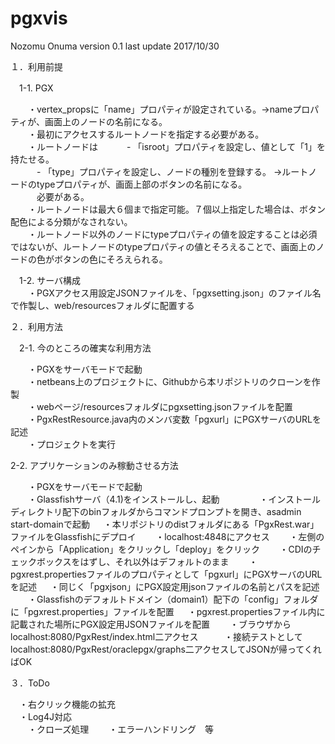 # pgxvis

Nozomu Onuma 
version 0.1 
last update 2017/10/30

１．利用前提 

　1-1. PGX

　　・vertex_propsに「name」プロパティが設定されている。->nameプロパティが、画面上のノードの名前になる。    
　　・最初にアクセスするルートノードを指定する必要がある。    
　　・ルートノードは
　　　- 「isroot」プロパティを設定し、値として「1」を持たせる。      
　　　- 「type」プロパティを設定し、ノードの種別を登録する。 ->ルートノードのtypeプロパティが、画面上部のボタンの名前になる。      
　　　必要がある。    
　　・ルートノードは最大６個まで指定可能。７個以上指定した場合は、ボタン配色による分類がなされない。    
　　・ルートノード以外のノードにtypeプロパティの値を設定することは必須ではないが、ルートノードのtypeプロパティの値とそろえることで、画面上のノードの色がボタンの色にそろえられる。 　

　1-2. サーバ構成    
　　・PGXアクセス用設定JSONファイルを、「pgxsetting.json」のファイル名で作製し、web/resourcesフォルダに配置する

２．利用方法 
    
　2-1. 今のところの確実な利用方法  

　　・PGXをサーバモードで起動    
　　・netbeans上のプロジェクトに、Githubから本リポジトリのクローンを作製    
　　・webページ/resourcesフォルダにpgxsetting.jsonファイルを配置    
　　・PgxRestResource.java内のメンバ変数「pgxurl」にPGXサーバのURLを記述    
　　・プロジェクトを実行    
    
  2-2. アプリケーションのみ稼動させる方法  

　　・PGXをサーバモードで起動    
　　・Glassfishサーバ（4.1)をインストールし、起動
  　　　　・インストールディレクトリ配下のbinフォルダからコマンドプロンプトを開き、asadmin start-domainで起動
  　・本リポジトリのdistフォルダにある「PgxRest.war」ファイルをGlassfishにデプロイ
        ・localhost:4848にアクセス
        ・左側のペインから「Application」をクリックし「deploy」をクリック
        ・CDIのチェックボックスをはずし、それ以外はデフォルトのまま
　　・pgxrest.propertiesファイルのプロパティとして「pgxurl」にPGXサーバのURLを記述 
  　・同じく「pgxjson」にPGX設定用jsonファイルの名前とパスを記述
　　・Glassfishのデフォルトドメイン（domain1）配下の「config」フォルダに「pgxrest.properties」ファイルを配置
  　・pgxrest.propertiesファイル内に記載された場所にPGX設定用JSONファイルを配置
　　・ブラウザからlocalhost:8080/PgxRest/index.html二アクセス
  　     ・接続テストとしてlocalhost:8080/PgxRest/oraclepgx/graphs二アクセスしてJSONが帰ってくればOK

３．ToDo     

　・右クリック機能の拡充    
　・Log4J対応     
　　・クローズ処理
　　・エラーハンドリング　等
